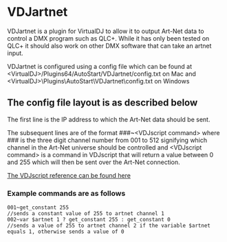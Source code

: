 # VDJartnet

VDJartnet is a plugin for VirtualDJ to allow it to output Art-Net data to control a DMX program such as QLC+.
While it has only been tested on QLC+ it should also work on other DMX software that can take an artnet input.

VDJartnet is configured using a config file which can be found at \<VirtualDJ\>/Plugins64/AutoStart/VDJartnet/config.txt on Mac and \<VirtualDJ\>\\Plugins\\AutoStart\\VDJartnet\\config.txt on Windows

## The config file layout is as described below

The first line is the IP address to which the Art-Net data should be sent.

The subsequent lines are of the format
\#\#\#~\<VDJscript command\>
where \#\#\# is the three digit channel number from 001 to 512 signifying which channel in the Art-Net universe should be controlled and \<VDJscript command\> is a command in VDJscript that will return a value between 0 and 255 which will then be sent over the Art-Net connection.

[The VDJscript reference can be found here](https://www.virtualdj.com/wiki/VDJscript.html "VDJscript Reference")

### Example commands are as follows

```
001~get_constant 255
//sends a constant value of 255 to artnet channel 1
002~var $artnet 1 ? get_constant 255 : get_constant 0
//sends a value of 255 to artnet channel 2 if the variable $artnet equals 1, otherwise sends a value of 0
```
